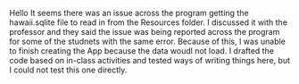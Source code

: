 Hello
It seems there was an issue across the program getting the hawaii.sqlite file to read in from the Resources folder.
I discussed it with the professor and they said the issue was being reported across the program for some of the studnets with the same error. 
Because of this, I was unable to finish creating the App because the data woudl not load. I drafted the code based on in-class activities and tested ways of writing things here, but I could not test this one directly. 
